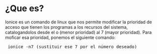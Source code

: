 # ¿Que es?
Ionice es un comando de linux que nos permite modificar la prioridad de acceso que tienen los programas a los recursos del sistema, catalogandolos desde el o (menor prioridad) al 7 (mayor prioridad). 
Para moficar esa prioridad, ponemos el siguiente comando:
<pre> ionice -n7 (sustituir ese 7 por el número deseado) </pre>
